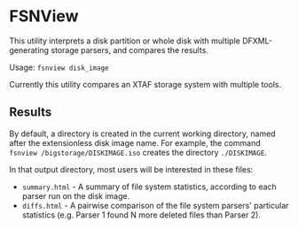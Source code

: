 # FSNView

This utility interprets a disk partition or whole disk with multiple DFXML-generating storage parsers, and compares the results.

Usage: `fsnview disk_image`

Currently this utility compares an XTAF storage system with multiple tools.


## Results

By default, a directory is created in the current working directory, named after the extensionless disk image name.  For example, the command `fsnview /bigstorage/DISKIMAGE.iso` creates the directory `./DISKIMAGE`.

In that output directory, most users will be interested in these files:

* `summary.html` - A summary of file system statistics, according to each parser run on the disk image.
* `diffs.html` - A pairwise comparison of the file system parsers' particular statistics (e.g. Parser 1 found N more deleted files than Parser 2).

